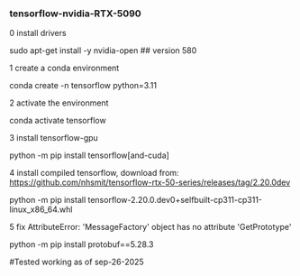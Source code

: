 ### tensorflow-nvidia-RTX-5090
0 install drivers

sudo apt-get install -y nvidia-open ## version 580

1 create a conda environment

conda create -n tensorflow python=3.11 

2 activate the environment

conda activate tensorflow

3 install tensorflow-gpu

python -m pip install tensorflow[and-cuda]

4 install compiled tensorflow, download from:  https://github.com/nhsmit/tensorflow-rtx-50-series/releases/tag/2.20.0dev

python -m pip install tensorflow-2.20.0.dev0+selfbuilt-cp311-cp311-linux_x86_64.whl 

5 fix AttributeError: 'MessageFactory' object has no attribute 'GetPrototype'

python -m pip install protobuf==5.28.3


#Tested working as of sep-26-2025


